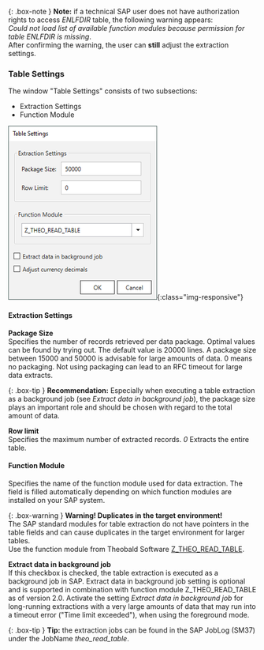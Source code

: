 {: .box-note }
**Note:** if a technical SAP user does not have authorization rights to access *ENLFDIR* table, the following warning appears:<br>
*Could not load list of available function modules because permission for table ENLFDIR is missing*. <br>
After confirming the warning, the user can **still** adjust the extraction settings.

### Table Settings
The window "Table Settings" consists of two subsections:
- Extraction Settings
- Function Module 

![Extraction-Settings-01](/img/content/xu/Table-Extraction-Settings.png){:class="img-responsive"}


#### Extraction Settings

**Package Size** <br>
Specifies the number of records retrieved per data package. Optimal values can be found by trying out. The default value is 20000 lines. 
A package size between 15000 and 50000 is advisable for large amounts of data. 
0 means no packaging. Not using packaging can lead to an RFC timeout for large data extracts.

{: .box-tip }
**Recommendation:** Especially when executing a table extraction as a background job (see *Extract data in background job*), the package size plays an important role and should be chosen with regard to the total amount of data. 

**Row limit** <br>
Specifies the maximum number of extracted records. *0* Extracts the entire table.


#### Function Module
Specifies the name of the function module used for data extraction. The field is filled automatically depending on which function modules are installed on your SAP system.

{: .box-warning }
**Warning! Duplicates in the target environment!** <br>
The SAP standard modules for table extraction do not have pointers in the table fields and can cause duplicates in the target environment for larger tables.<br>
Use the function module from Theobald Software [Z_THEO_READ_TABLE](../sap-customizing).


**Extract data in background job** <br>
If this checkbox is checked, the table extraction is executed as a background job in SAP. Extract data in background job setting is optional and is supported in combination with function module Z_THEO_READ_TABLE as of version 2.0.
Activate the setting *Extract data in background job*  for long-running extractions with a very large amounts of data that may run into a timeout error ("Time limit exceeded"), when using the foreground mode. <br>

{: .box-tip }
**Tip:** the extraction jobs can be found in the SAP JobLog (SM37) under the JobName *theo_read_table*.
